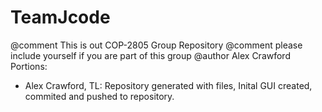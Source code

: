 # TeamJcode
@comment This is out COP-2805 Group Repository
@comment please include yourself if you are part of this group
@author Alex Crawford
Portions:
- Alex Crawford, TL: Repository generated with files, Inital GUI created, commited and pushed to repository. 

